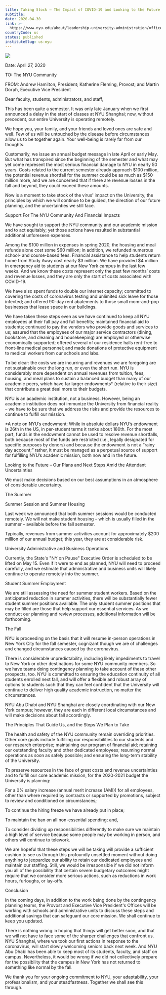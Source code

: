 ```yaml
---
title: Taking Stock – The Impact of COVID-19 and Looking to the Future
subtitle: 
date: 2020-04-30
link: >-
  https://www.nyu.edu/about/leadership-university-administration/office-of-the-president/communications/taking-stock-the-impact-of-covid-19-and-looking-to-the-future.html
countryCode: us
status: published
instituteSlug: us-nyu
---
```

![](http://www.nyu.edu/content/nyu/en/about/leadership-university-administration/office-of-the-president/communications/taking-stock-the-impact-of-covid-19-and-looking-to-the-future/jcr:content/image.img.480.high.jpg)

Date: April 27, 2020

TO: The NYU Community

FROM: Andrew Hamilton, President; Katherine Fleming, Provost; and Martin Dorph, Executive Vice President



Dear faculty, students, administrators, and staff,

This has been quite a semester. It was only late January when we first announced a delay in the start of classes at NYU Shanghai; now, without precedent, our entire University is operating remotely.

We hope you, your family, and your friends and loved ones are safe and well. Few of us will be untouched by the disease before circumstances allow us to be together again. Your well-being is rarely far from our thoughts.

Customarily, we issue an annual budget message in late April or early May. But what has transpired since the beginning of the semester and what may yet come represent the most serious financial damage to NYU in nearly 50 years. Costs related to the current semester already approach $100 million, the potential revenue shortfall for the summer could be as much as $150 million more, and we are concerned that if there are revenue losses in the fall and beyond, they could exceed these amounts.

Now is a moment to take stock of the virus' impact on the University, the principles by which we will continue to be guided, the direction of our future planning, and the uncertainties we still face.

Support For The NYU Community And Financial Impacts

We have sought to support the NYU community and our academic mission and to act equitably; yet those actions have resulted in substantial additional unforeseen expenses.

Among the $100 million in expenses in spring 2020, the housing and meal refunds alone cost some $60 million; in addition, we refunded numerous school- and course-based fees. Financial assistance to help students return home from Study Away cost nearly $3 million. We have provided $4 million in emergency aid to students at our New York campus in the last few weeks. And we know these costs represent only the past few months’ costs and revenue losses, and they are only the start of costs associated with COVID-19.

We have also spent funds to double our internet capacity; committed to covering the costs of coronavirus testing and unlimited sick leave for those infected; and offered 90-day rent abatements to those small mom-and-pop businesses that lease space in our buildings.

We have taken these steps even as we have continued to keep all NYU employees at their full pay and full benefits; maintained financial aid to students; continued to pay the vendors who provide goods and services to us; assured that the employees of our major service contractors (dining, bookstore, and cleaning and housekeeping) are employed or otherwise economically supported; offered several of our residence halls rent-free to front-line medical personnel; and made donations of protective equipment to medical workers from our schools and labs.

To be clear: the costs we are incurring and revenues we are foregoing are not sustainable over the long run, or even the short run. NYU is considerably more dependent on annual revenues from tuition, fees, housing, and meal plans to sustain a balanced budget than many of our academic peers, which have far larger endowments* (relative to their size) that contribute a great deal more to their budgets.

NYU is an academic institution, not a business. However, being an academic institution does not immunize the University from financial reality – we have to be sure that we address the risks and provide the resources to continue to fulfill our mission.

*A note on NYU’s endowment: While in absolute dollars NYU’s endowment is 26th in the US, in per-student terms it ranks about 180th. For the most part, funds in the endowment cannot be used to resolve revenue shortfalls, both because most of the funds are restricted (i.e., legally designated for specific purposes by donors) and because the endowment is not a “rainy day account;” rather, it must be managed as a perpetual source of support for fulfilling NYU’s academic mission, both now and in the future.



Looking to the Future – Our Plans and Next Steps Amid the Attendant Uncertainties



We must make decisions based on our best assumptions in an atmosphere of considerable uncertainty.

The Summer



Summer Session and Summer Housing



Last week we announced that both summer sessions would be conducted remotely. We will not make student housing – which is usually filled in the summer – available before the fall semester.

Typically, revenues from summer activities account for approximately $200 million of our annual budget; this year, they are at considerable risk.

University Administrative and Business Operations



Currently, the State's "NY on Pause" Executive Order is scheduled to be lifted on May 15. Even if it were to end as planned, NYU will need to proceed carefully, and we estimate that administrative and business units will likely continue to operate remotely into the summer.

Student Summer Employment



We are still assessing the need for summer student workers. Based on the anticipated reduction in summer activities, there will be substantially fewer student summer positions available. The only student summer positions that may be filled are those that help support our essential services. As we conduct our planning and review processes, additional information will be forthcoming.

The Fall



NYU is proceeding on the basis that it will resume in-person operations in New York City for the fall semester, cognizant though we are of challenges and changed circumstances caused by the coronavirus.

There is considerable unpredictability, including likely impediments to travel to New York or other destinations for some NYU community members. So we have teams doing contingency planning to take account of these other prospects, too. NYU is committed to ensuring the education continuity of all students enrolled next fall, and will offer a flexible and robust array of options to students such that they can feel confident that the University will continue to deliver high quality academic instruction, no matter the circumstances.

NYU Abu Dhabi and NYU Shanghai are closely coordinating with our New York campus; however, they are each in different local circumstances and will make decisions about fall accordingly.

The Principles That Guide Us, and the Steps We Plan to Take



The health and safety of the NYU community remain overriding priorities. Other core goals include fulfilling our responsibilities to our students and our research enterprise; maintaining our program of financial aid; retaining our outstanding faculty and other dedicated employees; resuming normal operations as soon as safely possible; and ensuring the long-term stability of the University.

To preserve resources in the face of great costs and revenue uncertainties and to fulfill our core academic mission, for the 2020-2021 budget the University is planning:

For a 0% salary increase (annual merit increase (AMI)) for all employees, other than where required by contracts or supported by promotions, subject to review and conditioned on circumstances;

To continue the hiring freeze we have already put in place;

To maintain the ban on all non-essential spending; and,

To consider dividing up responsibilities differently to make sure we maintain a high level of service because some people may be working in person, and others will continue to telework.



We are hopeful that these steps we will be taking will provide a sufficient cushion to see us through this profoundly unsettled moment without doing anything to jeopardize our ability to retain our dedicated employees and maintain our staffing. Still, we would be irresponsible if we did not inform you all of the possibility that certain severe budgetary outcomes might require that we consider more serious actions, such as reductions in work hours, furloughs, or lay-offs.

Conclusion



In the coming days, in addition to the work being done by the contingency planning teams, the Provost and Executive Vice President's Offices will be working with schools and administrative units to discuss these steps and additional savings that can safeguard our core mission. We shall continue to keep you updated.

There is nothing wrong in hoping that things will get better soon, and that we will not have to face some of the sharper challenges that confront us. NYU Shanghai, where we took our first actions in response to the coronavirus, will start slowly welcoming seniors back next week. And NYU Abu Dhabi has been able to keep most of its students, faculty, and staff on campus. Nevertheless, it would be wrong if we did not collectively prepare for the possibility that the campus in New York has not returned to something like normal by the fall.

We thank you for your ongoing commitment to NYU, your adaptability, your professionalism, and your steadfastness. Together we shall see this through.


